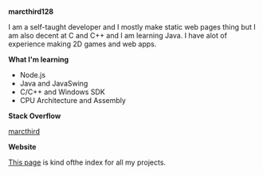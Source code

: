 **marcthird128**

I am a self-taught developer and I mostly make static web pages thing but I am also decent at C and C++ and I am learning Java.
I have alot of experience making 2D games and web apps.

**What I'm learning**

   - Node.js
   - Java and JavaSwing
   - C/C++ and Windows SDK
   - CPU Architecture and Assembly

**Stack Overflow**

<a href="https://stackoverflow.com/users/22776060/marcthird">marcthird</a>

**Website**

<a href="https://marcthird128.github.io">This page<a> is kind ofthe index for all my projects.</a>
